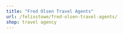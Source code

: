 ```yaml
---
title: "Fred Olsen Travel Agents"
url: /felixstowe/fred-olsen-travel-agents/
shop: travel agency
---
```

